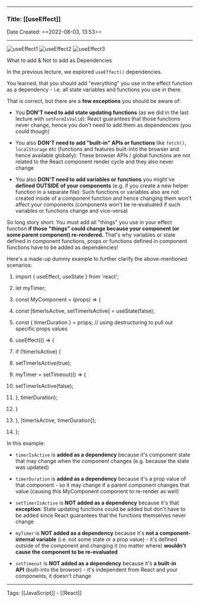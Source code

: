 --------

### Title: [[useEffect]]
Date Created: ==2022-08-03, 13:53==

--------

![useEffect1](https://i.gyazo.com/28accea9c290712e9708fbd1bf705fc3.png)
![useEffect2](https://i.gyazo.com/641dfa45dd9926120dd4447ebb660b80.png)
![useEffect3](https://i.gyazo.com/89128239620bd831832ac411b2487598.png)

What to add & Not to add as Dependencies

In the previous lecture, we explored `useEffect()` dependencies.

You learned, that you should add "everything" you use in the effect function as a dependency - i.e. all state variables and functions you use in there.

That is correct, but there are a **few exceptions** you should be aware of:

-   You **DON'T need to add state updating functions** (as we did in the last lecture with `setFormIsValid`): React guarantees that those functions never change, hence you don't need to add them as dependencies (you could though)
    
-   You also **DON'T need to add "built-in" APIs or functions** like `fetch()`, `localStorage` etc (functions and features built-into the browser and hence available globally): These browser APIs / global functions are not related to the React component render cycle and they also never change
    
-   You also **DON'T need to add variables or functions** you might've **defined OUTSIDE of your components** (e.g. if you create a new helper function in a separate file): Such functions or variables also are not created inside of a component function and hence changing them won't affect your components (components won't be re-evaluated if such variables or functions change and vice-versa)
    

So long story short: You must add all "things" you use in your effect function **if those "things" could change because your component (or some parent component) re-rendered.** That's why variables or state defined in component functions, props or functions defined in component functions have to be added as dependencies!

Here's a made-up dummy example to further clarify the above-mentioned scenarios:

1.  import { useEffect, useState } from 'react';

3.  let myTimer;

5.  const MyComponent = (props) => {
6.   const [timerIsActive, setTimerIsActive] = useState(false);

8.   const { timerDuration } = props; // using destructuring to pull out specific props values

10.   useEffect(() => {
11.   if (!timerIsActive) {
12.   setTimerIsActive(true);
13.   myTimer = setTimeout(() => {
14.   setTimerIsActive(false);
15.   }, timerDuration);
16.   }
17.   }, [timerIsActive, timerDuration]);
18.  };

In this example:

-   `timerIsActive` is **added as a dependency** because it's component state that may change when the component changes (e.g. because the state was updated)
    
-   `timerDuration` is **added as a dependency** because it's a prop value of that component - so it may change if a parent component changes that value (causing this MyComponent component to re-render as well)
    
-   `setTimerIsActive` is **NOT added as a dependency** because it's that **exception**: State updating functions could be added but don't have to be added since React guarantees that the functions themselves never change
    
-   `myTimer` is **NOT added as a dependency** because it's **not a component-internal variable** (i.e. not some state or a prop value) - it's defined outside of the component and changing it (no matter where) **wouldn't cause the component to be re-evaluated**
    
-   `setTimeout` is **NOT added as a dependency** because it's **a built-in API** (built-into the browser) - it's independent from React and your components, it doesn't change

--------
Tags: [[JavaScript]] - [[React]]